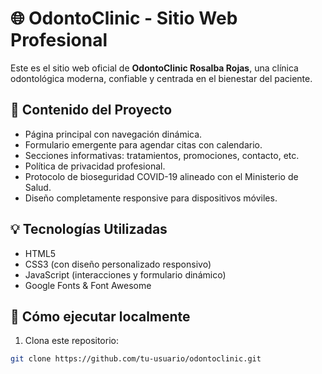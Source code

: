 # 🌐 OdontoClinic - Sitio Web Profesional

Este es el sitio web oficial de **OdontoClinic Rosalba Rojas**, una clínica odontológica moderna, confiable y centrada en el bienestar del paciente.

## 🧩 Contenido del Proyecto

- Página principal con navegación dinámica.
- Formulario emergente para agendar citas con calendario.
- Secciones informativas: tratamientos, promociones, contacto, etc.
- Política de privacidad profesional.
- Protocolo de bioseguridad COVID-19 alineado con el Ministerio de Salud.
- Diseño completamente responsive para dispositivos móviles.

## 💡 Tecnologías Utilizadas

- HTML5
- CSS3 (con diseño personalizado responsivo)
- JavaScript (interacciones y formulario dinámico)
- Google Fonts & Font Awesome

## 🚀 Cómo ejecutar localmente

1. Clona este repositorio:

```bash
git clone https://github.com/tu-usuario/odontoclinic.git
